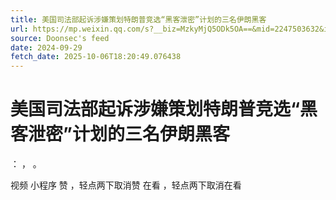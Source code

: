 ```yaml
---
title: 美国司法部起诉涉嫌策划特朗普竞选“黑客泄密”计划的三名伊朗黑客
url: https://mp.weixin.qq.com/s?__biz=MzkyMjQ5ODk5OA==&mid=2247503632&idx=1&sn=86cddaca474948cb0fae1a7f116e2aaf
source: Doonsec's feed
date: 2024-09-29
fetch_date: 2025-10-06T18:20:49.076438
---
```


# 美国司法部起诉涉嫌策划特朗普竞选“黑客泄密”计划的三名伊朗黑客

：
，
。

视频
小程序
赞
，轻点两下取消赞
在看
，轻点两下取消在看